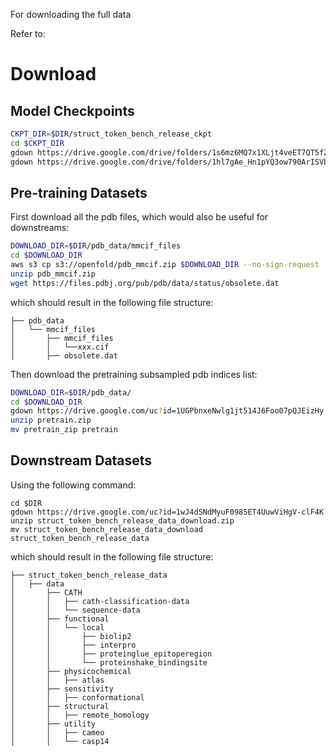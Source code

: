 For downloading the full data

Refer to: 


# Download
## Model Checkpoints
```bash
CKPT_DIR=$DIR/struct_token_bench_release_ckpt
cd $CKPT_DIR
gdown https://drive.google.com/drive/folders/1s6mz6MQ7x1XLjt4veET7QT5fZ43_xO7n -O ./codebook_512x1024-1e+19-linear-fixed-last.ckpt --folder
gdown https://drive.google.com/drive/folders/1hl7gAe_Hn1pYQ3ow790ArISVbJ2lmJ8b -O ./codebook_512x1024-1e+19-PST-last.ckpt --folder
```


## Pre-training Datasets
First download all the pdb files, which would also be useful for downstreams: 
```bash
DOWNLOAD_DIR=$DIR/pdb_data/mmcif_files
cd $DOWNLOAD_DIR
aws s3 cp s3://openfold/pdb_mmcif.zip $DOWNLOAD_DIR --no-sign-request
unzip pdb_mmcif.zip
wget https://files.pdbj.org/pub/pdb/data/status/obsolete.dat
```
which should result in the following file structure:
```
├── pdb_data
│   └── mmcif_files
│       ├── mmcif_files
│       │   └──xxx.cif
│       ├── obsolete.dat
```

Then download the pretraining subsampled pdb indices list:
```bash
DOWNLOAD_DIR=$DIR/pdb_data/
cd $DOWNLOAD_DIR
gdown https://drive.google.com/uc?id=1UGPbnxeNwlg1jt514J6Foo07pQJEizHy
unzip pretrain.zip
mv pretrain_zip pretrain
```

## Downstream Datasets
Using the following command: 

```
cd $DIR
gdown https://drive.google.com/uc?id=1wJ4dSNdMyuF0985ET4UuwViHgV-clF4K
unzip struct_token_bench_release_data_download.zip
mv struct_token_bench_release_data_download struct_token_bench_release_data
```
which should result in the following file structure:
```
├── struct_token_bench_release_data
│   ├── data
│       ├── CATH
│       │   ├── cath-classification-data
│       │   └── sequence-data
│       ├── functional
│       │   └── local
│       │       ├── biolip2
│       │       ├── interpro
│       │       ├── proteinglue_epitoperegion
│       │       └── proteinshake_bindingsite
│       ├── physicochemical
│       │   ├── atlas
│       ├── sensitivity
│       │   ├── conformational
│       ├── structural
│       │   ├── remote_homology
│       ├── utility
│       │   ├── cameo
│       │   └── casp14
